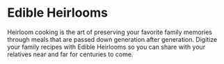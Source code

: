 # Edible Heirlooms

Heirloom cooking is the art of preserving your favorite family memories through meals that are passed down generation after generation. Digitize your family recipes with Edible Heirlooms so you can share with your relatives near and far for centuries to come. 